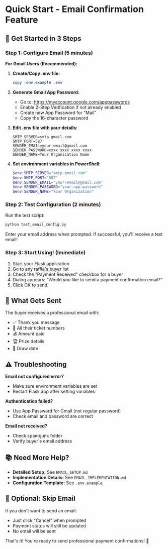 # Quick Start - Email Confirmation Feature

## 🚀 Get Started in 3 Steps

### Step 1: Configure Email (5 minutes)

**For Gmail Users (Recommended):**

1. **Create/Copy .env file:**
   ```powershell
   copy .env.example .env
   ```

2. **Generate Gmail App Password:**
   - Go to: https://myaccount.google.com/apppasswords
   - Enable 2-Step Verification if not already enabled
   - Create new App Password for "Mail"
   - Copy the 16-character password

3. **Edit .env file with your details:**
   ```
   SMTP_SERVER=smtp.gmail.com
   SMTP_PORT=587
   SENDER_EMAIL=your-email@gmail.com
   SENDER_PASSWORD=xxxx xxxx xxxx xxxx
   SENDER_NAME=Your Organization Name
   ```

4. **Set environment variables in PowerShell:**
   ```powershell
   $env:SMTP_SERVER="smtp.gmail.com"
   $env:SMTP_PORT="587"
   $env:SENDER_EMAIL="your-email@gmail.com"
   $env:SENDER_PASSWORD="your-app-password"
   $env:SENDER_NAME="Your Organization"
   ```

### Step 2: Test Configuration (2 minutes)

Run the test script:
```powershell
python test_email_config.py
```

Enter your email address when prompted. If successful, you'll receive a test email!

### Step 3: Start Using! (Immediate)

1. Start your Flask application
2. Go to any raffle's buyer list
3. Check the "Payment Received" checkbox for a buyer
4. Dialog appears: "Would you like to send a payment confirmation email?"
5. Click OK to send!

## 📧 What Gets Sent

The buyer receives a professional email with:
- ✅ Thank you message
- 🎫 All their ticket numbers
- 💰 Amount paid
- 🏆 Prize details
- 📅 Draw date

## ⚠️ Troubleshooting

**Email not configured error?**
- Make sure environment variables are set
- Restart Flask app after setting variables

**Authentication failed?**
- Use App Password for Gmail (not regular password)
- Check email and password are correct

**Email not received?**
- Check spam/junk folder
- Verify buyer's email address

## 📚 Need More Help?

- **Detailed Setup:** See `EMAIL_SETUP.md`
- **Implementation Details:** See `EMAIL_IMPLEMENTATION.md`
- **Configuration Template:** See `.env.example`

## 🎯 Optional: Skip Email

If you don't want to send an email:
- Just click "Cancel" when prompted
- Payment status will still be updated
- No email will be sent

That's it! You're ready to send professional payment confirmations! 🎉
